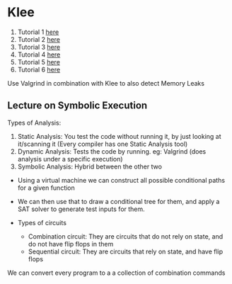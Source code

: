 # Klee

1. Tutorial 1 [here](Tutorial_1/)
2. Tutorial 2 [here](Tutorial_2/)
3. Tutorial 3 [here](Tutorial_3/)
4. Tutorial 4 [here](Tutorial_4/)
5. Tutorial 5 [here](Tutorial_5/)
6. Tutorial 6 [here](Tutorial_6/)

Use Valgrind in combination with Klee to also detect Memory Leaks

## Lecture on Symbolic Execution
Types of Analysis:
1. Static Analysis: You test the code without running it, by just looking at it/scanning it (Every compiler has one Static Analysis tool)
2. Dynamic Analysis: Tests the code by running. eg: Valgrind (does analysis under a specific execution)
3. Symbolic Analysis: Hybrid between the other two
  - Using a virtual machine we can construct all possible conditional paths for a given function
  - We can then use that to draw a conditional tree for them, and apply a SAT solver to generate test inputs for them.

- Types of circuits
  - Combination circuit: They are circuits that do not rely on state, and do not have flip flops in them
  - Sequential circuit: They are circuits that rely on state, and have flip flops

We can convert every program to a a collection of combination commands
